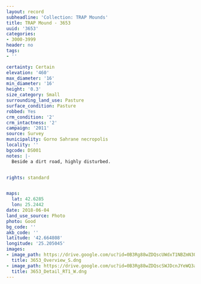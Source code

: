 ```yaml
---
layout: record
subheadline: 'Collection: TRAP Mounds'
title: TRAP Mound - 3653
uuid: '3653'
categories:
- 3000-3999
header: no
tags:
- ''

certainty: Certain
elevation: '460'
max_diameter: '16'
min_diameter: '16'
height: '0.3'
size_category: Small
surrounding_land_use: Pasture
surface_condition: Pasture
robbed: Yes
crm_condition: '2'
crm_intactness: '2'
campaign: '2011'
source: Survey
municipality: Gorno Sahrane necropolis
locality: ''
bgcode: DS001
notes: |-
  Beside a dirt road, highly disturbed.


rights: standard


maps:
  lat: 42.6285
  lon: 25.2442
date: 2018-06-04
land_use_source: Photo
photo: Good
bg_code: ''
akb_code: ''
latitude: '42.664808'
longitude: '25.205045'
images:
- image_path: https://drive.google.com/uc?id=0B3Rg88wZDQscUWdxT1NBZmN3OTQ
  title: 3653_Overview_S.dng
- image_path: https://drive.google.com/uc?id=0B3Rg88wZDQscSWJDcnJYeWQ3aEU
  title: 3653_Detail_RT1_W.dng
---
```

